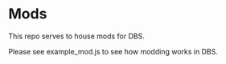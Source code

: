 # Mods
This repo serves to house mods for DBS.

Please see example_mod.js to see how modding works in DBS.
